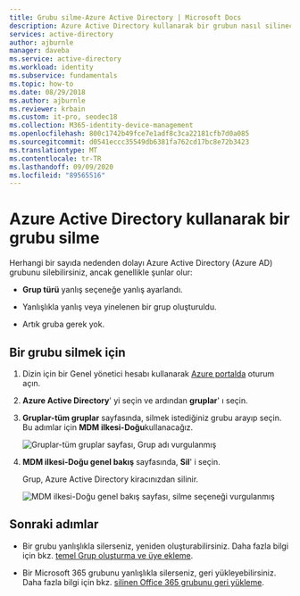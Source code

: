 ```yaml
---
title: Grubu silme-Azure Active Directory | Microsoft Docs
description: Azure Active Directory kullanarak bir grubun nasıl silineceği hakkında yönergeler.
services: active-directory
author: ajburnle
manager: daveba
ms.service: active-directory
ms.workload: identity
ms.subservice: fundamentals
ms.topic: how-to
ms.date: 08/29/2018
ms.author: ajburnle
ms.reviewer: krbain
ms.custom: it-pro, seodec18
ms.collection: M365-identity-device-management
ms.openlocfilehash: 800c1742b49fce7e1adf8c3ca22181cfb7d0a085
ms.sourcegitcommit: d0541eccc35549db6381fa762cd17bc8e72b3423
ms.translationtype: MT
ms.contentlocale: tr-TR
ms.lasthandoff: 09/09/2020
ms.locfileid: "89565516"
---
```

# <a name="delete-a-group-using-azure-active-directory"></a>Azure Active Directory kullanarak bir grubu silme
Herhangi bir sayıda nedenden dolayı Azure Active Directory (Azure AD) grubunu silebilirsiniz, ancak genellikle şunlar olur:

- **Grup türü** yanlış seçeneğe yanlış ayarlandı.

- Yanlışlıkla yanlış veya yinelenen bir grup oluşturuldu. 

- Artık gruba gerek yok.

## <a name="to-delete-a-group"></a>Bir grubu silmek için
1. Dizin için bir Genel yönetici hesabı kullanarak [Azure portalda](https://portal.azure.com) oturum açın.

2. **Azure Active Directory**' yi seçin ve ardından **gruplar**' ı seçin.

3. **Gruplar-tüm gruplar** sayfasında, silmek istediğiniz grubu arayıp seçin. Bu adımlar için **MDM ilkesi-Doğu**kullanacağız.

    ![Gruplar-tüm gruplar sayfası, Grup adı vurgulanmış](media/active-directory-groups-delete-group/group-all-groups-screen.png)

4. **MDM ilkesi-Doğu genel bakış** sayfasında, **Sil**' i seçin.

    Grup, Azure Active Directory kiracınızdan silinir.

    ![MDM ilkesi-Doğu genel bakış sayfası, silme seçeneği vurgulanmış](media/active-directory-groups-delete-group/group-overview-blade.png)

## <a name="next-steps"></a>Sonraki adımlar

- Bir grubu yanlışlıkla silerseniz, yeniden oluşturabilirsiniz. Daha fazla bilgi için bkz. [temel Grup oluşturma ve üye ekleme](active-directory-groups-create-azure-portal.md).

- Bir Microsoft 365 grubunu yanlışlıkla silerseniz, geri yükleyebilirsiniz. Daha fazla bilgi için bkz. [silinen Office 365 grubunu geri yükleme](../users-groups-roles/groups-restore-deleted.md).

